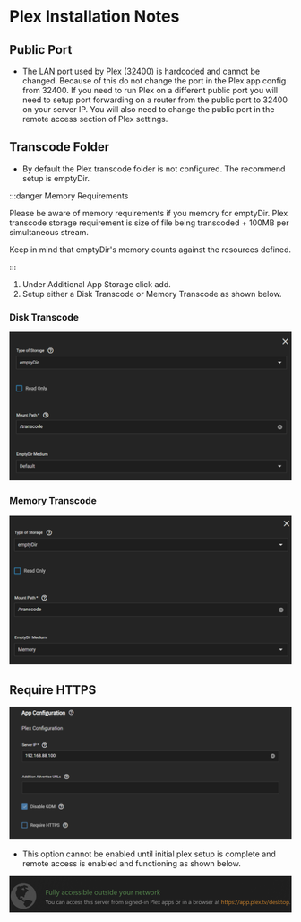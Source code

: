 # Plex Installation Notes

## Public Port

- The LAN port used by Plex (32400) is hardcoded and cannot be changed. Because of this do not change the port in the Plex app config from 32400. If you need to run Plex on a different public port you will need to setup port forwarding on a router from the public port to 32400 on your server IP. You will also need to change the public port in the remote access section of Plex settings.

## Transcode Folder

- By default the Plex transcode folder is not configured. The recommend setup is emptyDir.

:::danger Memory Requirements

Please be aware of memory requirements if you memory for emptyDir.
Plex transcode storage requirement is size of file being transcoded + 100MB per simultaneous stream.

Keep in mind that emptyDir's memory counts against the resources defined.

:::

1. Under Additional App Storage click add.
2. Setup either a Disk Transcode or Memory Transcode as shown below.

### Disk Transcode

![disk-transcode](./img/plex-disk-transcode.png)

### Memory Transcode

![memory-transcode](./img/plex-memory-transcode.png)

## Require HTTPS

![Plex App Config](img/Plex-App-Config.png)

- This option cannot be enabled until initial plex setup is complete and remote access is enabled and functioning as shown below.

![remote access](./img/plex-remote-access.png)

